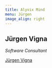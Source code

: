```yaml
---
title: Alyvix Mind
menu: Jürgen
image_align: right
---
```


## **Jürgen** Vigna
*Software Consultant*

<div class="LI-profile-badge"  data-version="v1" data-size="medium" data-locale="en_US" data-type="horizontal" data-theme="light" data-vanity="j%C3%BCrgen-vigna-54023252"><a class="LI-simple-link" href='https://it.linkedin.com/in/j%C3%BCrgen-vigna-54023252?trk=profile-badge'>Jürgen Vigna</a></div>
